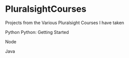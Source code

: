 # PluralsightCourses
Projects from the Various Pluralsight Courses I have taken

Python
	Python: Getting Started

Node


Java
